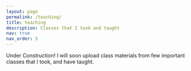 ```yaml
---
layout: page
permalink: /teaching/
title: teaching
description: Classes that I took and taught
nav: true
nav_order: 5
---
```

Under Construction! I will soon upload class materials from few important classes that I took, and have taught.
